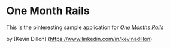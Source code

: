 # One Month Rails

This is the pinteresting sample application for [*One Months Rails*](http:onemonthrails.com)

by [Kevin Dillon] (https://www.linkedin.com/in/kevinadillon)